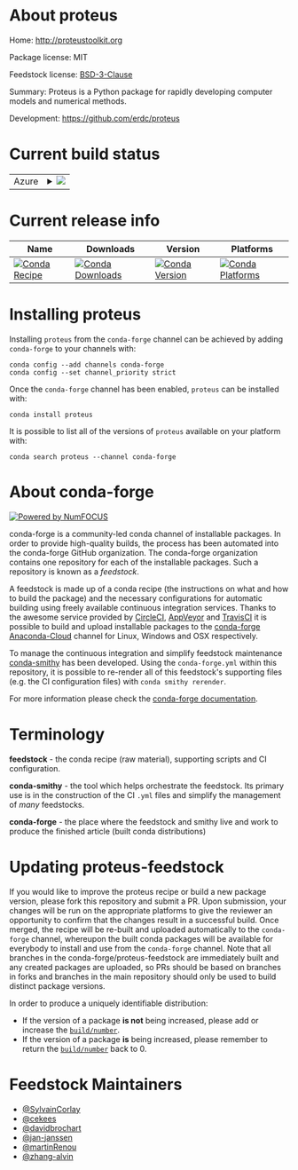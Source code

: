 About proteus
=============

Home: http://proteustoolkit.org

Package license: MIT

Feedstock license: [BSD-3-Clause](https://github.com/conda-forge/proteus-feedstock/blob/master/LICENSE.txt)

Summary: Proteus is a Python package for rapidly developing computer models and numerical methods.

Development: https://github.com/erdc/proteus

Current build status
====================


<table>
    
  <tr>
    <td>Azure</td>
    <td>
      <details>
        <summary>
          <a href="https://dev.azure.com/conda-forge/feedstock-builds/_build/latest?definitionId=8293&branchName=master">
            <img src="https://dev.azure.com/conda-forge/feedstock-builds/_apis/build/status/proteus-feedstock?branchName=master">
          </a>
        </summary>
        <table>
          <thead><tr><th>Variant</th><th>Status</th></tr></thead>
          <tbody><tr>
              <td>linux_64_numpy1.17</td>
              <td>
                <a href="https://dev.azure.com/conda-forge/feedstock-builds/_build/latest?definitionId=8293&branchName=master">
                  <img src="https://dev.azure.com/conda-forge/feedstock-builds/_apis/build/status/proteus-feedstock?branchName=master&jobName=linux&configuration=linux_64_numpy1.17" alt="variant">
                </a>
              </td>
            </tr><tr>
              <td>linux_64_numpy1.19</td>
              <td>
                <a href="https://dev.azure.com/conda-forge/feedstock-builds/_build/latest?definitionId=8293&branchName=master">
                  <img src="https://dev.azure.com/conda-forge/feedstock-builds/_apis/build/status/proteus-feedstock?branchName=master&jobName=linux&configuration=linux_64_numpy1.19" alt="variant">
                </a>
              </td>
            </tr>
          </tbody>
        </table>
      </details>
    </td>
  </tr>
</table>

Current release info
====================

| Name | Downloads | Version | Platforms |
| --- | --- | --- | --- |
| [![Conda Recipe](https://img.shields.io/badge/recipe-proteus-green.svg)](https://anaconda.org/conda-forge/proteus) | [![Conda Downloads](https://img.shields.io/conda/dn/conda-forge/proteus.svg)](https://anaconda.org/conda-forge/proteus) | [![Conda Version](https://img.shields.io/conda/vn/conda-forge/proteus.svg)](https://anaconda.org/conda-forge/proteus) | [![Conda Platforms](https://img.shields.io/conda/pn/conda-forge/proteus.svg)](https://anaconda.org/conda-forge/proteus) |

Installing proteus
==================

Installing `proteus` from the `conda-forge` channel can be achieved by adding `conda-forge` to your channels with:

```
conda config --add channels conda-forge
conda config --set channel_priority strict
```

Once the `conda-forge` channel has been enabled, `proteus` can be installed with:

```
conda install proteus
```

It is possible to list all of the versions of `proteus` available on your platform with:

```
conda search proteus --channel conda-forge
```


About conda-forge
=================

[![Powered by NumFOCUS](https://img.shields.io/badge/powered%20by-NumFOCUS-orange.svg?style=flat&colorA=E1523D&colorB=007D8A)](http://numfocus.org)

conda-forge is a community-led conda channel of installable packages.
In order to provide high-quality builds, the process has been automated into the
conda-forge GitHub organization. The conda-forge organization contains one repository
for each of the installable packages. Such a repository is known as a *feedstock*.

A feedstock is made up of a conda recipe (the instructions on what and how to build
the package) and the necessary configurations for automatic building using freely
available continuous integration services. Thanks to the awesome service provided by
[CircleCI](https://circleci.com/), [AppVeyor](https://www.appveyor.com/)
and [TravisCI](https://travis-ci.com/) it is possible to build and upload installable
packages to the [conda-forge](https://anaconda.org/conda-forge)
[Anaconda-Cloud](https://anaconda.org/) channel for Linux, Windows and OSX respectively.

To manage the continuous integration and simplify feedstock maintenance
[conda-smithy](https://github.com/conda-forge/conda-smithy) has been developed.
Using the ``conda-forge.yml`` within this repository, it is possible to re-render all of
this feedstock's supporting files (e.g. the CI configuration files) with ``conda smithy rerender``.

For more information please check the [conda-forge documentation](https://conda-forge.org/docs/).

Terminology
===========

**feedstock** - the conda recipe (raw material), supporting scripts and CI configuration.

**conda-smithy** - the tool which helps orchestrate the feedstock.
                   Its primary use is in the construction of the CI ``.yml`` files
                   and simplify the management of *many* feedstocks.

**conda-forge** - the place where the feedstock and smithy live and work to
                  produce the finished article (built conda distributions)


Updating proteus-feedstock
==========================

If you would like to improve the proteus recipe or build a new
package version, please fork this repository and submit a PR. Upon submission,
your changes will be run on the appropriate platforms to give the reviewer an
opportunity to confirm that the changes result in a successful build. Once
merged, the recipe will be re-built and uploaded automatically to the
`conda-forge` channel, whereupon the built conda packages will be available for
everybody to install and use from the `conda-forge` channel.
Note that all branches in the conda-forge/proteus-feedstock are
immediately built and any created packages are uploaded, so PRs should be based
on branches in forks and branches in the main repository should only be used to
build distinct package versions.

In order to produce a uniquely identifiable distribution:
 * If the version of a package **is not** being increased, please add or increase
   the [``build/number``](https://docs.conda.io/projects/conda-build/en/latest/resources/define-metadata.html#build-number-and-string).
 * If the version of a package **is** being increased, please remember to return
   the [``build/number``](https://docs.conda.io/projects/conda-build/en/latest/resources/define-metadata.html#build-number-and-string)
   back to 0.

Feedstock Maintainers
=====================

* [@SylvainCorlay](https://github.com/SylvainCorlay/)
* [@cekees](https://github.com/cekees/)
* [@davidbrochart](https://github.com/davidbrochart/)
* [@jan-janssen](https://github.com/jan-janssen/)
* [@martinRenou](https://github.com/martinRenou/)
* [@zhang-alvin](https://github.com/zhang-alvin/)

